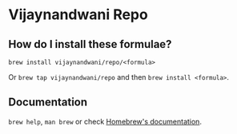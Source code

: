 # Vijaynandwani Repo

## How do I install these formulae?

`brew install vijaynandwani/repo/<formula>`

Or `brew tap vijaynandwani/repo` and then `brew install <formula>`.

## Documentation

`brew help`, `man brew` or check [Homebrew's documentation](https://docs.brew.sh).
